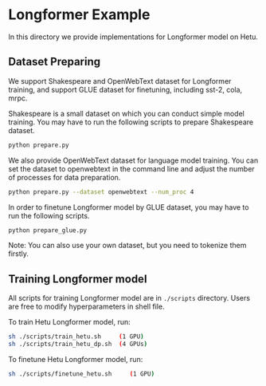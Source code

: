 # Longformer Example
In this directory we provide implementations for Longformer model on Hetu.

## Dataset Preparing
We support Shakespeare and OpenWebText dataset for Longformer training, and support GLUE dataset for finetuning, including 
sst-2, cola, mrpc.

Shakespeare is a small dataset on which you can conduct simple model training. You may have to run the following scripts to prepare Shakespeare dataset.
```bash
python prepare.py
```

We also provide OpenWebText dataset for language model training. You can set the dataset to openwebtext in the command line and adjust the number of processes for data preparation.
```bash
python prepare.py --dataset openwebtext --num_proc 4
```

In order to finetune Longformer model by GLUE dataset, you may have to run the following scripts. 
```bash
python prepare_glue.py
```

Note: You can also use your own dataset, but you need to tokenize them firstly.

## Training Longformer model
All scripts for training Longformer model are in `./scripts` directory. Users are free to modify hyperparameters in shell file.

To train Hetu Longformer model, run:
```bash
sh ./scripts/train_hetu.sh     (1 GPU)
sh ./scripts/train_hetu_dp.sh  (4 GPUs)
```
To finetune Hetu Longformer model, run:
```bash
sh ./scripts/finetune_hetu.sh     (1 GPU)
```
